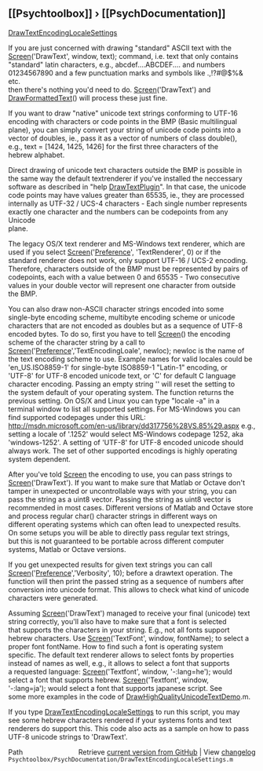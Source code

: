 ## [[Psychtoolbox]] &#8250; [[PsychDocumentation]]

[DrawTextEncodingLocaleSettings](DrawTextEncodingLocaleSettings)  
  
If you are just concerned with drawing "standard" ASCII text with the  
[Screen](Screen)('DrawText', window, text); command, i.e. text that only contains  
"standard" latin characters, e.g., abcdef....ABCDEF.... and numbers  
01234567890 and a few punctuation marks and symbols like .,!?\#@$%& etc.  
then there's nothing you'd need to do. [Screen](Screen)('DrawText') and  
[DrawFormattedText](DrawFormattedText)() will process these just fine.  
  
If you want to draw "native" unicode text strings conforming to UTF-16  
encoding with characters or code points in the BMP (Basic multilingual  
plane), you can simply convert your string of unicode code points into a  
vector of doubles, ie., pass it as a vector of numbers of class double(),  
e.g., text = [1424, 1425, 1426] for the first three characters of the  
hebrew alphabet.  
  
Direct drawing of unicode text characters outside the BMP is possible in  
the same way the default textrenderer if you've installed the neccessary  
software as described in "help [DrawTextPlugin](DrawTextPlugin)". In that case, the unicode  
code points may have values greater than 65535, ie., they are processed  
internally as UTF-32 / UCS-4 characters - Each single number represents  
exactly one character and the numbers can be codepoints from any Unicode  
plane.  
  
The legacy OS/X text renderer and MS-Windows text renderer, which are  
used if you select [Screen](Screen)('[Preference](Preference)', 'TextRenderer', 0) or if the  
standard renderer does not work, only support UTF-16 / UCS-2 encoding.  
Therefore, characters outside of the BMP must be represented by pairs of  
codepoints, each with a value between 0 and 65535 - Two consecutive  
values in your double vector will represent one character from outside  
the BMP.  
  
You can also draw non-ASCII character strings encoded into some  
single-byte encoding scheme, multibyte encoding scheme or unicode  
characters that are not encoded as doubles but as a sequence of UTF-8  
encoded bytes. To do so, first you have to tell [Screen](Screen)() the encoding  
scheme of the character string by a call to  
[Screen](Screen)('[Preference](Preference)','TextEncodingLoale', newloc); newloc is the name of  
the text encoding scheme to use. Example names for valid locales could be  
'en\_US.ISO8859-1' for single-byte ISO8859-1 "Latin-1" encoding, or  
'UTF-8' for UTF-8 encoded unicode text, or 'C' for default C language  
character encoding. Passing an empty string '' will reset the setting to  
the system default of your operating system. The function returns the  
previous setting. On OS/X and Linux you can type "locale -a" in a  
terminal window to list all supported settings. For MS-Windows you can  
find supported codepages under this URL:  
http://msdn.microsoft.com/en-us/library/dd317756%28VS.85%29.aspx e.g.,  
setting a locale of '.1252' would select MS-Windows codepage 1252, aka  
'windows-1252'. A setting of 'UTF-8' for UTF-8 encoded unicode should  
always work. The set of other supported encodings is highly operating  
system dependent.  
  
After you've told [Screen](Screen) the encoding to use, you can pass strings to  
[Screen](Screen)('DrawText'). If you want to make sure that Matlab or Octave don't  
tamper in unexpected or uncontrollable ways with your string, you can  
pass the string as a uint8 vector. Passing the string as uint8 vector is  
recommended in most cases. Different versions of Matlab and Octave store  
and process regular char() character strings in different ways on  
different operating systems which can often lead to unexpected results.  
On some setups you will be able to directly pass regular text strings,  
but this is not guaranteed to be portable across different computer  
systems, Matlab or Octave versions.  
  
If you get unexpected results for given text strings you can call  
[Screen](Screen)('[Preference](Preference)','Verbosity', 10); before a drawtext operation. The  
function will then print the passed string as a sequence of numbers after  
conversion into unicode format. This allows to check what kind of unicode  
characters were generated.  
  
  
Assuming [Screen](Screen)('DrawText') managed to receive your final (unicode) text  
string correctly, you'll also have to make sure that a font is selected  
that supports the characters in your string. E.g., not all fonts support  
hebrew characters. Use [Screen](Screen)('TextFont', window, fontName); to select a  
proper font fontName. How to find such a font is operating system  
specific. The default text renderer allows to select fonts by properties  
instead of names as well, e.g., it allows to select a font that supports  
a requested language: [Screen](Screen)('Textfont', window, '-:lang=he');  would  
select a font that supports hebrew. [Screen](Screen)('Textfont', window,  
'-:lang=ja');  would select a font that supports japanese script. See  
some more examples in the code of [DrawHighQualityUnicodeTextDemo](DrawHighQualityUnicodeTextDemo).m.  
  
If you type [DrawTextEncodingLocaleSettings](DrawTextEncodingLocaleSettings) to run this script, you may  
see some hebrew characters rendered if your systems fonts and text  
renderers do support this. This code also acts as a sample on how to pass  
UTF-8 unicode strings to 'DrawText'.  
  




<div class="code_header" style="text-align:right;">
  <span style="float:left;">Path&nbsp;&nbsp;</span> <span class="counter">Retrieve <a href=
  "https://raw.github.com/Psychtoolbox-3/Psychtoolbox-3/beta/Psychtoolbox/PsychDocumentation/DrawTextEncodingLocaleSettings.m">current version from GitHub</a> | View <a href=
  "https://github.com/Psychtoolbox-3/Psychtoolbox-3/commits/beta/Psychtoolbox/PsychDocumentation/DrawTextEncodingLocaleSettings.m">changelog</a></span>
</div>
<div class="code">
  <code>Psychtoolbox/PsychDocumentation/DrawTextEncodingLocaleSettings.m</code>
</div>

